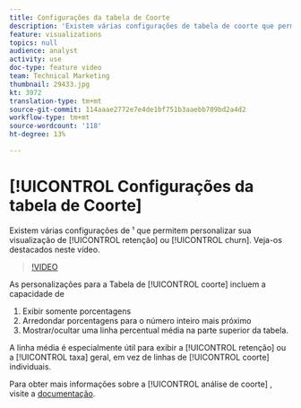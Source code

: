 ```yaml
---
title: Configurações da tabela de Coorte
description: 'Existem várias configurações de tabela de coorte que permitem personalizar sua visualização de retenção ou de churn. Veja-os destacados neste vídeo. '
feature: visualizations
topics: null
audience: analyst
activity: use
doc-type: feature video
team: Technical Marketing
thumbnail: 29433.jpg
kt: 3972
translation-type: tm+mt
source-git-commit: 114aaae2772e7e4de1bf751b3aaebb709bd2a4d2
workflow-type: tm+mt
source-wordcount: '118'
ht-degree: 13%

---
```



# [!UICONTROL Configurações da tabela de Coorte]

Existem várias configurações de ¹ que permitem personalizar sua visualização de [!UICONTROL retenção] ou [!UICONTROL churn]. Veja-os destacados neste vídeo.

>[!VIDEO](https://video.tv.adobe.com/v/29433/?quality=12)

As personalizações para a Tabela de [!UICONTROL coorte] incluem a capacidade de

1. Exibir somente porcentagens
1. Arredondar porcentagens para o número inteiro mais próximo
1. Mostrar/ocultar uma linha percentual média na parte superior da tabela.

A linha média é especialmente útil para exibir a [!UICONTROL retenção] ou a [!UICONTROL taxa] geral, em vez de linhas de [!UICONTROL coorte] individuais.

Para obter mais informações sobre a [!UICONTROL análise de coorte] , visite a [documentação](https://docs.adobe.com/help/pt-BR/analytics/analyze/analysis-workspace/visualizations/cohort-table/t-cohort.html).
